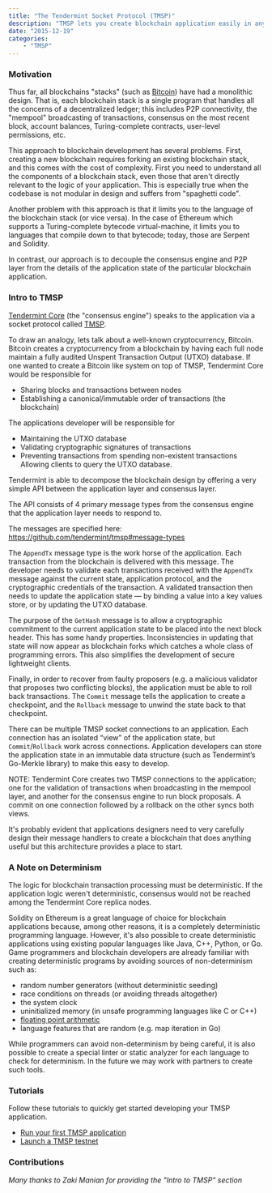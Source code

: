 ```yaml
---
title: "The Tendermint Socket Protocol (TMSP)"
description: "TMSP lets you create blockchain application easily in any languge.  This post describes the motivation behind TMSP and links to tutorials."
date: "2015-12-19"
categories: 
    - "TMSP"
---
```


### Motivation

Thus far, all blockchains "stacks" (such as [Bitcoin](https://github.com/bitcoin/bitcoin)) have had a monolithic design.  That is, each blockchain stack is a single program that handles all the concerns of a decentralized ledger; this includes P2P connectivity, the "mempool" broadcasting of transactions, consensus on the most recent block, account balances, Turing-complete contracts, user-level permissions, etc.

This approach to blockchain development has several problems.  First, creating a new blockchain requires forking an existing blockchain stack, and this comes with the cost of complexity.  First you need to understand all the components of a blockchain stack, even those that aren't directly relevant to the logic of your application.  This is especially true when the codebase is not modular in design and suffers from "spaghetti code".

Another problem with this approach is that it limits you to the language of the blockchain stack (or vice versa).  In the case of Ethereum which supports a Turing-complete bytecode virtual-machine, it limits you to languages that compile down to that bytecode; today, those are Serpent and Solidity.

In contrast, our approach is to decouple the consensus engine and P2P layer from the details of the application state of the particular blockchain application.

### Intro to TMSP

[Tendermint Core](https://github.com/tendermint/tendermint) (the "consensus engine") speaks to the application via a socket protocol called [TMSP](https://github.com/tendermint/tmsp). 

To draw an analogy, lets talk about a well-known cryptocurrency, Bitcoin.  Bitcoin creates a cryptocurrency from a blockchain by having each full node maintain a fully audited Unspent Transaction Output (UTXO) database. If one wanted to create a Bitcoin like system on top of TMSP, Tendermint Core would be responsible for 

- Sharing blocks and transactions between nodes
- Establishing a canonical/immutable order of transactions (the blockchain)

The applications developer will be responsible for

- Maintaining the UTXO database
- Validating cryptographic signatures of transactions
- Preventing transactions from spending non-existent transactions
Allowing clients to query the UTXO database.

Tendermint is able to decompose the blockchain design by offering a very simple API between the application layer and consensus layer.

The API consists of 4 primary message types from the consensus engine that the application layer needs to respond to.

The messages are specified here:
https://github.com/tendermint/tmsp#message-types

The `AppendTx` message type is the work horse of the application. Each transaction from the blockchain is delivered with this message. The developer needs to validate each transactions received with the `AppendTx` message against the current state, application protocol, and the cryptographic credentials of the transaction. A validated transaction then needs to update the application state — by binding a value into a key values store, or by updating the UTXO database.

The purpose of the `GetHash` message is to allow a cryptographic commitment to the current application state to be placed into the next block header. This has some handy properties. Inconsistencies in updating that state will now appear as blockchain forks which catches a whole class of programming errors. This also simplifies the development of secure lightweight clients.

Finally, in order to recover from faulty proposers (e.g. a malicious validator that proposes two conflicting blocks), the application must be able to roll back transactions.  The `Commit` message tells the application to create a checkpoint, and the `Rollback` message to unwind the state back to that checkpoint.

There can be multiple TMSP socket connections to an application.  Each connection has an isolated “view” of the application state, but `Commit`/`Rollback` work across connections. Application developers can store the application state in an immutable data structure (such as Tendermint’s Go-Merkle library) to make this easy to develop.

NOTE: Tendermint Core creates two TMSP connections to the application; one for the validation of transactions when broadcasting in the mempool layer, and another for the consensus engine to run block proposals.  A commit on one connection followed by a rollback on the other syncs both views.

It's probably evident that applications designers need to very carefully design their message handlers to create a blockchain that does anything useful but this architecture provides a place to start.

### A Note on Determinism

The logic for blockchain transaction processing must be deterministic.  If the application logic weren't deterministic, consensus would not be reached among the Tendermint Core replica nodes.

Solidity on Ethereum is a great language of choice for blockchain applications because, among other reasons, it is a completely deterministic programming language.  However, it's also possible to create deterministic applications using existing popular languages like Java, C++, Python, or Go.  Game programmers and blockchain developers are already familiar with creating deterministic programs by avoiding sources of non-determinism such as:

 * random number generators (without deterministic seeding)
 * race conditions on threads (or avoiding threads altogether)
 * the system clock
 * uninitialized memory (in unsafe programming languages like C or C++)
 * [floating point arithmetic](http://gafferongames.com/networking-for-game-programmers/floating-point-determinism/)
 * language features that are random (e.g. map iteration in Go)

While programmers can avoid non-determinism by being careful, it is also possible to create a special linter or static analyzer for each language to check for determinism.  In the future we may work with partners to create such tools.

### Tutorials

Follow these tutorials to quickly get started developing your TMSP application.

* [Run your first TMSP application](/tutorials/run-your-first-tmsp-application/)
* [Launch a TMSP testnet](/tutorials/launch-a-tmsp-testnet/)

### Contributions

_Many thanks to Zaki Manian for providing the "Intro to TMSP" section_
